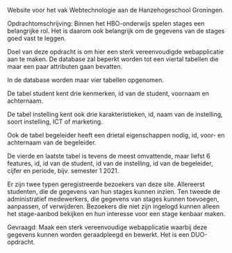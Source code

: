 Website voor het vak Webtechnologie aan de Hanzehogeschool Groningen.

Opdrachtomschrijving:
Binnen het HBO-onderwijs spelen stages een belangrijke rol. Het is daarom ook belangrijk om de gegevens van de stages goed vast te leggen.

Doel van deze opdracht is om hier een sterk vereenvoudigde webapplicatie aan te maken. De database zal beperkt worden tot een viertal tabellen die maar een paar attributen gaan bevatten.

In de database worden maar vier tabellen opgenomen.

De tabel student kent drie kenmerken, id van de student, voornaam en achternaam.

De tabel instelling kent ook drie karakteristieken, id, naam van de instelling, soort instelling, ICT of marketing.

Ook de tabel begeleider heeft een drietal eigenschappen nodig, id, voor- en achternaam van de begeleider.

De vierde en laatste tabel is tevens de meest omvattende, maar liefst 6 features, id, id van de student, id van de instelling, id van de begeleider, cijfer en periode, bijv. semester 1 2021.

Er zijn twee typen geregistreerde bezoekers van deze site. Allereerst studenten, die de gegevens van hun stages kunnen inzien. Ten tweede de administratief medewerkers, die gegevens van stages kunnen toevoegen, aanpassen, of verwijderen. Bezoekers die niet zijn ingelogd kunnen alleen het stage-aanbod bekijken en hun interesse voor een stage kenbaar maken.

Gevraagd:
Maak een sterk vereenvoudige webapplicatie waarbij deze gegevens kunnen worden geraadpleegd en bewerkt. Het is een DUO-opdracht.
